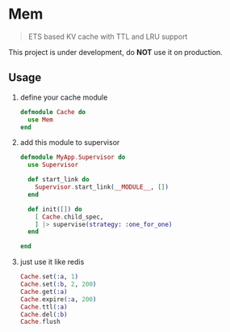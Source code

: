 # Mem

> ETS based KV cache with TTL and LRU support

This project is under development, do **NOT** use it on production.

## Usage

1. define your cache module
    ```elixir
    defmodule Cache do
      use Mem
    end
    ```

2. add this module to supervisor
    ```elixir
    defmodule MyApp.Supervisor do
      use Supervisor

      def start_link do
        Supervisor.start_link(__MODULE__, [])
      end

      def init([]) do
        [ Cache.child_spec,
        ] |> supervise(strategy: :one_for_one)
      end

    end
    ```

3. just use it like redis
    ```elixir
    Cache.set(:a, 1)
    Cache.set(:b, 2, 200)
    Cache.get(:a)
    Cache.expire(:a, 200)
    Cache.ttl(:a)
    Cache.del(:b)
    Cache.flush
    ```
